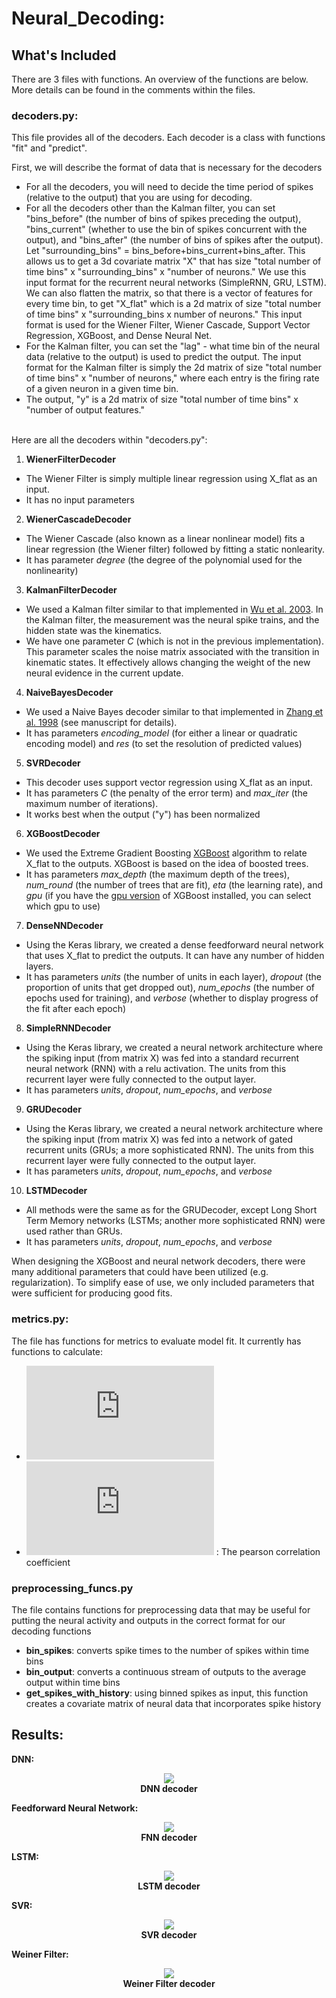 # Neural_Decoding: 

## What's Included
There are 3 files with functions. An overview of the functions are below. More details can be found in the comments within the files.

### decoders.py:
This file provides all of the decoders. Each decoder is a class with functions "fit" and "predict".

First, we will describe the format of data that is necessary for the decoders
- For all the decoders, you will need to decide the time period of spikes (relative to the output) that you are using for decoding.
- For all the decoders other than the Kalman filter, you can set "bins_before" (the number of bins of spikes preceding the output), "bins_current" (whether to use the bin of spikes concurrent with the output), and "bins_after" (the number of bins of spikes after the output). Let "surrounding_bins" = bins_before+bins_current+bins_after. This allows us to get a 3d covariate matrix "X" that has size "total number of time bins" x "surrounding_bins" x "number of neurons." We use this input format for the recurrent neural networks (SimpleRNN, GRU, LSTM). We can also flatten the matrix, so that there is a vector of features for every time bin, to get "X_flat" which is a 2d matrix of size "total number of time bins" x "surrounding_bins x number of neurons." This input format is used for the Wiener Filter, Wiener Cascade, Support Vector Regression, XGBoost, and Dense Neural Net.
- For the Kalman filter, you can set the "lag" - what time bin of the neural data (relative to the output) is used to predict the output. The input format for the Kalman filter is simply the 2d matrix of size "total number of time bins" x "number of neurons," where each entry is the firing rate of a given neuron in a given time bin.
- The output, "y" is a 2d matrix of size "total number of time bins" x "number of output features."

<br> Here are all the decoders within "decoders.py":
1. **WienerFilterDecoder** 
 - The Wiener Filter is simply multiple linear regression using X_flat as an input.
 - It has no input parameters
2. **WienerCascadeDecoder**
 - The Wiener Cascade (also known as a linear nonlinear model) fits a linear regression (the Wiener filter) followed by fitting a static nonlearity.
 - It has parameter *degree* (the degree of the polynomial used for the nonlinearity)
3. **KalmanFilterDecoder**
 - We used a Kalman filter similar to that implemented in [Wu et al. 2003](https://papers.nips.cc/paper/2178-neural-decoding-of-cursor-motion-using-a-kalman-filter.pdf). In the Kalman filter, the measurement was the neural spike trains, and the hidden state was the kinematics.
 - We have one parameter *C* (which is not in the previous implementation). This parameter scales the noise matrix associated with the transition in kinematic states. It effectively allows changing the weight of the new neural evidence in the current update. 
4. **NaiveBayesDecoder**
 - We used a Naive Bayes decoder similar to that implemented in [Zhang et al. 1998](https://www.physiology.org/doi/abs/10.1152/jn.1998.79.2.1017) (see manuscript for details).
 - It has parameters *encoding_model* (for either a linear or quadratic encoding model) and *res* (to set the resolution of predicted values)
5. **SVRDecoder** 
 - This decoder uses support vector regression using X_flat as an input.
 - It has parameters *C* (the penalty of the error term) and *max_iter* (the maximum number of iterations).
 - It works best when the output ("y") has been normalized
6. **XGBoostDecoder**
 - We used the Extreme Gradient Boosting [XGBoost](http://xgboost.readthedocs.io/en/latest/model.html) algorithm to relate X_flat to the outputs. XGBoost is based on the idea of boosted trees.
 - It has parameters *max_depth* (the maximum depth of the trees), *num_round* (the number of trees that are fit), *eta* (the learning rate), and *gpu* (if you have the [gpu version](https://github.com/dmlc/xgboost/tree/master/plugin/updater_gpu) of XGBoost installed, you can select which gpu to use)
7. **DenseNNDecoder**
 - Using the Keras library, we created a dense feedforward neural network that uses X_flat to predict the outputs. It can have any number of hidden layers.
 - It has parameters *units* (the number of units in each layer), *dropout* (the proportion of units that get dropped out), *num_epochs* (the number of epochs used for training), and *verbose* (whether to display progress of the fit after each epoch)
8. **SimpleRNNDecoder**
 - Using the Keras library, we created a neural network architecture where the spiking input (from matrix X) was fed into a standard recurrent neural network (RNN) with a relu activation. The units from this recurrent layer were fully connected to the output layer. 
 - It has parameters *units*, *dropout*, *num_epochs*, and *verbose*
9. **GRUDecoder**
 - Using the Keras library, we created a neural network architecture where the spiking input (from matrix X) was fed into a network of gated recurrent units (GRUs; a more sophisticated RNN). The units from this recurrent layer were fully connected to the output layer. 
 - It has parameters *units*, *dropout*, *num_epochs*, and *verbose*
10. **LSTMDecoder**
 - All methods were the same as for the GRUDecoder, except  Long Short Term Memory networks (LSTMs; another more sophisticated RNN) were used rather than GRUs. 
 - It has parameters *units*, *dropout*, *num_epochs*, and *verbose*

When designing the XGBoost and neural network decoders, there were many additional parameters that could have been utilized (e.g. regularization). To simplify ease of use, we only included parameters that were sufficient for producing good fits.

### metrics.py:
The file has functions for metrics to evaluate model fit. It currently has functions to calculate:
 - ![equation](https://latex.codecogs.com/gif.latex?%24R%5E2%3D1-%5Csum_%7Bi%3D1%7D%5E%7Bn%7D%7B%7D%5Cfrac%7B%5Cleft%28y_i-%5Cwidehat%7By_i%7D%20%5Cright%20%29%5E2%7D%7B%5Cleft%28y_i-%5Cbar%7By_i%7D%20%5Cright%20%29%5E2%7D)
 - ![equation](https://latex.codecogs.com/gif.latex?%24%5Crho%24) : The pearson correlation coefficient
 
### preprocessing_funcs.py
The file contains functions for preprocessing data that may be useful for putting the neural activity and outputs in the correct format for our decoding functions
 - **bin_spikes**: converts spike times to the number of spikes within time bins
 - **bin_output**: converts a continuous stream of outputs to the average output within time bins
 - **get_spikes_with_history**: using binned spikes as input, this function creates a covariate matrix of neural data that incorporates spike history

## Results:
**DNN:**
<div class="imgcap" align="middle">
<center><img src="Output/DNN.PNG"></center>
<div class="thecap" align="middle"><b>DNN decoder</b></div>
</div>

**Feedforward Neural Network:**
<div class="imgcap" align="middle">
<center><img src="Output/Feedforward Neural Network.PNG"></center>
<div class="thecap" align="middle"><b>FNN decoder</b></div>
</div>

**LSTM:**
<div class="imgcap" align="middle">
<center><img src="Output/LSTM.PNG"></center>
<div class="thecap" align="middle"><b>LSTM decoder</b></div>
</div>

**SVR:**
<div class="imgcap" align="middle">
<center><img src="Output/SVR.PNG"></center>
<div class="thecap" align="middle"><b>SVR decoder</b></div>
</div>


**Weiner Filter:**
<div class="imgcap" align="middle">
<center><img src="Output/Wiener Filter.PNG"></center>
<div class="thecap" align="middle"><b>Weiner Filter decoder</b></div>
</div>


